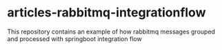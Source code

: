 # articles-rabbitmq-integrationflow
This repository contains an example of how rabbitmq messages grouped and processed with springboot integration flow

